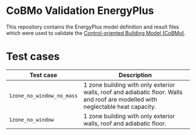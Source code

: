 # CoBMo Validation EnergyPlus

This repository contains the EnergyPlus model definition and result files which were used to validate the [Control-oriented Building Model (CoBMo)](https://github.com/TUMCREATE-ESTL/cobmo).

# Test cases

| Test case | Description |
| --- | --- |
| `1zone_no_window_no_mass` | 1 zone building with only exterior walls, roof and adiabatic floor. Walls and roof are modelled with neglectable heat capacity. |
| `1zone_no_window` | 1 zone building with only exterior walls, roof and adiabatic floor. |
